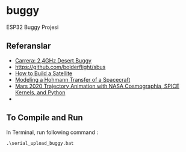 # buggy
ESP32 Buggy Projesi

## Referanslar
- [Carrera: 2,4GHz Desert Buggy](https://carrera-toys.com/nl/product/370240002-24ghz-desert-buggy)
- https://github.com/bolderflight/sbus
- [How to Build a Satellite](https://www.youtube.com/watch?v=5voQfQOTem8&ab_channel=TheEfficientEngineer)
- [Modeling a Hohmann Transfer of a Spacecraft](https://www.youtube.com/watch?v=tSnbIhmrkWk&ab_channel=MATLAB)
- [Mars 2020 Trajectory Animation with NASA Cosmographia, SPICE Kernels, and Python](https://www.youtube.com/watch?v=7i1XjKcOfxo&list=PLOIRBaljOV8gn074rWFWYP1dCr2dJqWab&index=5&ab_channel=AlfonsoGonzalez-Astrodynamics%26SEPodcast)
- []()

## To Compile and Run
In Terminal, run following command : 
```
.\serial_upload_buggy.bat
```